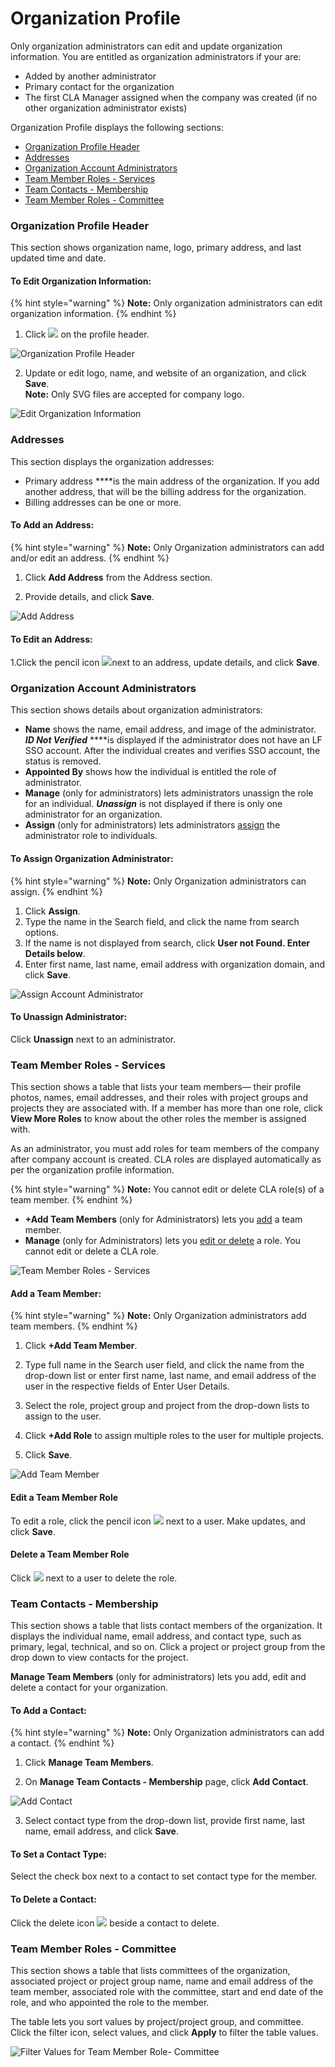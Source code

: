 # Organization Profile

Only organization administrators can edit and update organization information. You are entitled as organization administrators if your are:

* Added by another administrator
* Primary contact for the organization
* The first CLA Manager assigned when the company was created (if no other organization administrator exists)

Organization Profile displays the following sections:

* [Organization Profile Header](organization-profile.md#organization-profile-header)
* [Addresses](organization-profile.md#addresses)
* [Organization Account Administrators](organization-profile.md#organization-account-administrators)
* [Team Member Roles - Services](organization-profile.md#team-member-roles-services)
* [Team Contacts - Membership](organization-profile.md#team-contacts-membership)
* [Team Member Roles - Committee](organization-profile.md#team-member-roles-committee)

### Organization Profile Header

This section shows organization name, logo, primary address, and last updated time and date.

#### To Edit Organization Information:

{% hint style="warning" %}
**Note:** Only organization administrators can edit organization information.
{% endhint %}

1. Click ![](https://firebasestorage.googleapis.com/v0/b/gitbook-28427.appspot.com/o/assets%2F-M2DCN9UgoRgMEkgnLyP%2F-MA6GWiKNR8NbAdZLdDp%2F-MA6JwfLBLbIeqxWexWs%2Fedit%20CTA%20button.png?alt=media&token=9bd600af-26bb-448f-9123-a08056015c16) on the profile header.

![Organization Profile Header](https://gblobscdn.gitbook.com/assets%2F-M2DCN9UgoRgMEkgnLyP%2F-MCG0ZgOotHmnpEOjEnM%2F-MCHSrkX0s_qAbub5_Bz%2Forg%20profile%20header.png?alt=media&token=e5085c7b-88c0-4992-93fb-13f1dae29fe8)

2. Update or edit logo, name, and website of an organization, and click **Save**.  
     **Note:** Only SVG files are accepted for company logo.

![Edit Organization Information](../.gitbook/assets/edit-organization-information.png)

### Addresses

This section displays the organization addresses:

* Primary address ****is the main address of the organization. If you add another address, that will be the billing address for the organization.
* Billing addresses can be one or more.

#### To Add an Address:

{% hint style="warning" %}
**Note:** Only Organization administrators can add and/or edit an address.
{% endhint %}

1.  Click **Add Address** from the Address section.

2. Provide details, and click **Save**.

![Add Address](../.gitbook/assets/add-address.png)

#### To Edit an Address:

1.Click the pencil icon ![](../.gitbook/assets/edit-cta.png)next to an address, update details, and click **Save**.

### Organization Account Administrators

This section shows details about organization administrators:

* **Name** shows the name, email address, and image of the administrator. _**ID Not Verified**_  ****is displayed if the administrator does not have an LF SSO account. After the individual creates and verifies SSO account, the status is removed.
* **Appointed By** shows how the individual is entitled the role of administrator.
* **Manage** \(only for administrators\) lets administrators unassign the role for an individual. _**Unassign**_ is not displayed if there is only one administrator for an organization.
* **Assign** \(only for administrators\) lets administrators [assign](organization-profile.md#to-assign-organization-administrator) the administrator role to individuals.

#### To Assign Organization Administrator:

{% hint style="warning" %}
**Note:** Only Organization administrators can assign.
{% endhint %}

1. Click **Assign**.
2. Type the name in the Search field, and click the name from search options.
3. If the name is not displayed from search, click **User not Found. Enter Details below**.
4. Enter first name, last name, email address with organization domain, and click **Save**.

![Assign Account Administrator](../.gitbook/assets/assign-account-admistrator.png)

#### To Unassign Administrator:

Click **Unassign** next to an administrator.

### Team Member Roles - Services

This section shows a table that lists your team members— their profile photos, names, email addresses, and their roles with project groups and projects they are associated with. If a member has more than one role, click **View More Roles** to know about the other roles the member is assigned with.

As an administrator, you must add roles for team members of the company after company account is created. CLA roles are displayed automatically as per the organization profile information.

{% hint style="warning" %}
**Note:** You cannot edit or delete CLA role\(s\) of a team member.
{% endhint %}

* **+Add Team Members** \(only for Administrators\) lets you [add](organization-profile.md#add-a-team-member) a team member.
* **Manage** \(only for Administrators\) lets you [edit or delete](organization-profile.md#edit-a-team-member-role) a role. You cannot edit or delete a CLA role.

![Team Member Roles - Services](../.gitbook/assets/team-member-roles-services.png)

#### Add a Team Member:

{% hint style="warning" %}
**Note:** Only Organization administrators add team members.
{% endhint %}

1. Click **+Add Team Member**.

 2. Type full name in the Search user field, and click the name from the drop-down list or enter first name, last name, and email address of the user in the respective fields of Enter User Details.

3. Select the role, project group and project from the drop-down lists to assign to the user.

4. Click **+Add Role** to assign multiple roles to the user for multiple projects.

5. Click **Save**.

![Add Team Member](../.gitbook/assets/add-team-member.png)

#### Edit a Team Member Role

To edit a role, click the pencil icon ![](../.gitbook/assets/edit-cta.png) next to a user. Make updates, and click **Save**.

#### Delete a Team Member Role

Click ![](../.gitbook/assets/delete.png) next to a user to delete the role.

### Team Contacts - Membership

This section shows a table that lists contact members of the organization. It displays the individual name, email address, and contact type, such as primary, legal, technical, and so on. Click a project or project group from the drop down to view contacts for the project.

**Manage Team Members** \(only for administrators\) lets you add, edit and delete a contact for your organization.

#### To Add a Contact:

{% hint style="warning" %}
**Note:** Only Organization administrators can add a contact.
{% endhint %}

1. Click **Manage Team Members**.

2. On **Manage Team Contacts - Membership** page, click **Add Contact**.

![Add Contact](../.gitbook/assets/add-contact.png)

3. Select contact type from the drop-down list, provide first name, last name, email address, and click **Save**.

#### To Set a Contact Type:

Select the check box next to a contact to set contact type for the member.

#### To Delete a Contact:

Click the delete icon ![](../.gitbook/assets/delete.png) beside a contact to delete.

### Team Member Roles - Committee

This section shows a table that lists committees of the organization, associated project or project group name, name and email address of the team member, associated role with the committee, start and end date of the role, and who appointed the role to the member.

The table lets you sort values by project/project group, and committee. Click the filter icon, select values, and click **Apply** to filter the table values.

![Filter Values for Team Member Role- Committee](../.gitbook/assets/filter-committee.png)


